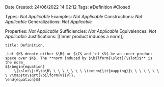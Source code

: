 <div class="topSpace"></div>

Date Created: 24/06/2022 14:02:12
Tags: #Definition #Closed

Types: _Not Applicable_
Examples: _Not Applicable_
Constructions: _Not Applicable_
Generalizations: _Not Applicable_

Properties: _Not Applicable_
Sufficiencies: _Not Applicable_
Equivalences: _Not Applicable_
Justifications: [[Inner product induces a norm]]

``` ad-Definition
title: Definition.

_Let $K$ denote either $\R$ or $\C$ and let $V$ be an inner product space over $K$. The **norm induced by $\bilform{\slot}{\slot}$** is the norm_
$$\begin{equation}
    \|\slot\|:V\to\R\ \ \ \ \ \ \ \ \textrm{\it{mapping}}\ \ \ \ \ \ \ \ v\mapsto\sqrt{\bilform{v}{v}}.
\end{equation}$$

```
